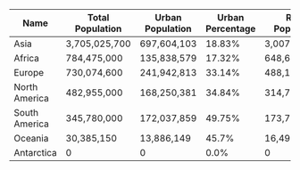 | Name | Total Population | Urban Population | Urban Percentage | Rural Population | Rural Percentage |
| --- | --- | --- | --- | --- | --- |
| Asia | 3,705,025,700 | 697,604,103 | 18.83% | 3,007,421,597 | 81.17% |
| Africa | 784,475,000 | 135,838,579 | 17.32% | 648,636,421 | 82.68% |
| Europe | 730,074,600 | 241,942,813 | 33.14% | 488,131,787 | 66.86% |
| North America | 482,955,000 | 168,250,381 | 34.84% | 314,704,619 | 65.16% |
| South America | 345,780,000 | 172,037,859 | 49.75% | 173,742,141 | 50.25% |
| Oceania | 30,385,150 | 13,886,149 | 45.7% | 16,499,001 | 54.3% |
| Antarctica | 0 | 0 | 0.0% | 0 | 0.0% |
